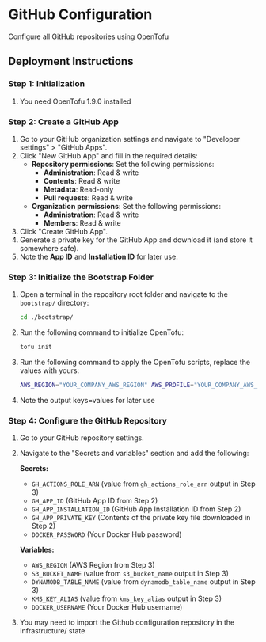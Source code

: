 # GitHub Configuration

Configure all GitHub repositories using OpenTofu

## Deployment Instructions

### Step 1: Initialization

1. You need OpenTofu 1.9.0 installed

### Step 2: Create a GitHub App

1. Go to your GitHub organization settings and navigate to "Developer settings" > "GitHub Apps".
2. Click "New GitHub App" and fill in the required details:
   - **Repository permissions**: Set the following permissions:
     - **Administration**: Read & write
     - **Contents**: Read & write
     - **Metadata**: Read-only
     - **Pull requests**: Read & write
   - **Organization permissions**: Set the following permissions:
     - **Administration**: Read & write
     - **Members**: Read & write
3. Click "Create GitHub App".
4. Generate a private key for the GitHub App and download it (and store it somewhere safe).
5. Note the **App ID** and **Installation ID** for later use.

### Step 3: Initialize the Bootstrap Folder

1. Open a terminal in the repository root folder and navigate to the `bootstrap/` directory:
   ```sh
   cd ./bootstrap/
   ```
2. Run the following command to initialize OpenTofu:
   ```sh
   tofu init
   ```
3. Run the following command to apply the OpenTofu scripts, replace the values with yours:
   ```sh
   AWS_REGION="YOUR_COMPANY_AWS_REGION" AWS_PROFILE="YOUR_COMPANY_AWS_PROFILE" tofu apply -var="aws_account_id=YOUR_COMPANY_AWS_ACCOUNT_ID" -var="github_username=YOUR_COMPANY_GITHUB_USERNAME" -var="github_repository=YOUR_COMPANY_GITHUB_CONFIGURATION_REPOSITORY" -var='default_tags={"CompanyIdentifier":"YOUR_COMPANY_IDENTIFIER"}'
   ```
4. Note the output keys=values for later use

### Step 4: Configure the GitHub Repository

1. Go to your GitHub repository settings.
2. Navigate to the "Secrets and variables" section and add the following:

   **Secrets:**

   - `GH_ACTIONS_ROLE_ARN` (value from `gh_actions_role_arn` output in Step 3)
   - `GH_APP_ID` (GitHub App ID from Step 2)
   - `GH_APP_INSTALLATION_ID` (GitHub App Installation ID from Step 2)
   - `GH_APP_PRIVATE_KEY` (Contents of the private key file downloaded in Step 2)
   - `DOCKER_PASSWORD` (Your Docker Hub password)

   **Variables:**

   - `AWS_REGION` (AWS Region from Step 3)
   - `S3_BUCKET_NAME` (value from `s3_bucket_name` output in Step 3)
   - `DYNAMODB_TABLE_NAME` (value from `dynamodb_table_name` output in Step 3)
   - `KMS_KEY_ALIAS` (value from `kms_key_alias` output in Step 3)
   - `DOCKER_USERNAME` (Your Docker Hub username)

3. You may need to import the Github configuration repository in the infrastructure/ state
